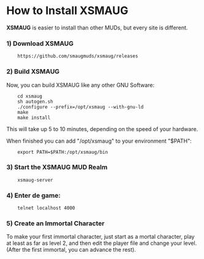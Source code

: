 How to Install XSMAUG
=====

**XSMAUG** is easier to install than other MUDs, but every site is different.

### 1) Download XSMAUG

```
	https://github.com/smaugmuds/xsmaug/releases
```

### 2) Build XSMAUG

Now, you can build XSMAUG like any other GNU Software:

```
	cd xsmaug
	sh autogen.sh
	./configure --prefix=/opt/xsmaug --with-gnu-ld
	make
	make install
```

This will take up 5 to 10 minutes, depending on the speed of your hardware.

When finished you can add "/opt/xsmaug" to your environment "$PATH":

```
	export PATH=$PATH:/opt/xsmaug/bin
```

### 3) Start the XSMAUG MUD Realm

```	
	xsmaug-server
```

### 4) Enter de game:

```
	telnet localhost 4000
```
	
### 5) Create an Immortal Character

To make your first immortal character, just start as a mortal character, play at least as far as level 2, and then edit the player file and change your level.  (After the first immortal, you can advance the rest).
